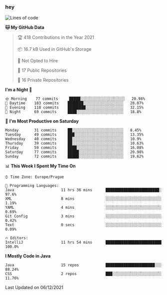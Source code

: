 ### hey

<!--START_SECTION:waka-->
![Lines of code](https://img.shields.io/badge/From%20Hello%20World%20I%27ve%20Written-99922%20lines%20of%20code-blue)

**🐱 My GitHub Data** 

> 🏆 418 Contributions in the Year 2021
 > 
> 📦 16.7 kB Used in GitHub's Storage 
 > 
> 🚫 Not Opted to Hire
 > 
> 📜 17 Public Repositories 
 > 
> 🔑 16 Private Repositories  
 > 
**I'm a Night 🦉** 

```text
🌞 Morning    77 commits     █████░░░░░░░░░░░░░░░░░░░░   20.98% 
🌆 Daytime    103 commits    ███████░░░░░░░░░░░░░░░░░░   28.07% 
🌃 Evening    118 commits    ████████░░░░░░░░░░░░░░░░░   32.15% 
🌙 Night      69 commits     ████░░░░░░░░░░░░░░░░░░░░░   18.8%

```
📅 **I'm Most Productive on Saturday** 

```text
Monday       31 commits     ██░░░░░░░░░░░░░░░░░░░░░░░   8.45% 
Tuesday      49 commits     ███░░░░░░░░░░░░░░░░░░░░░░   13.35% 
Wednesday    40 commits     ██░░░░░░░░░░░░░░░░░░░░░░░   10.9% 
Thursday     39 commits     ██░░░░░░░░░░░░░░░░░░░░░░░   10.63% 
Friday       59 commits     ████░░░░░░░░░░░░░░░░░░░░░   16.08% 
Saturday     77 commits     █████░░░░░░░░░░░░░░░░░░░░   20.98% 
Sunday       72 commits     █████░░░░░░░░░░░░░░░░░░░░   19.62%

```


📊 **This Week I Spent My Time On** 

```text
⌚︎ Time Zone: Europe/Prague

💬 Programming Languages: 
Java                     11 hrs 36 mins      ████████████████████████░   97.6% 
XML                      8 mins              ░░░░░░░░░░░░░░░░░░░░░░░░░   1.19% 
YAML                     4 mins              ░░░░░░░░░░░░░░░░░░░░░░░░░   0.69% 
Git Config               3 mins              ░░░░░░░░░░░░░░░░░░░░░░░░░   0.42% 
Text                     0 secs              ░░░░░░░░░░░░░░░░░░░░░░░░░   0.09%

🔥 Editors: 
IntelliJ                 11 hrs 54 mins      █████████████████████████   100.0%

```

**I Mostly Code in Java** 

```text
Java                     15 repos            ██████████████████████░░░   88.24% 
CSS                      2 repos             ███░░░░░░░░░░░░░░░░░░░░░░   11.76%

```



 Last Updated on 06/12/2021
<!--END_SECTION:waka-->

